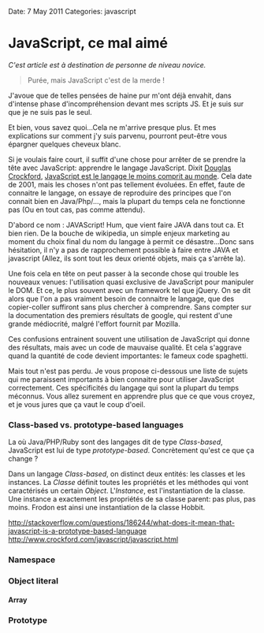 Date: 7 May 2011
Categories: javascript

# JavaScript, ce mal aimé

*C'est article est à destination de personne de niveau novice.*

> Purée, mais JavaScript c'est de la merde !

J'avoue que de telles pensées de haine pur m'ont déjà envahit, dans d'intense phase d'incompréhension devant mes scripts JS. Et je suis sur que je ne suis pas le seul.

Et bien, vous savez quoi...Cela ne m'arrive presque plus. Et mes explications sur comment j'y suis parvenu, pourront peut-être vous épargner quelques cheveux blanc.

Si je voulais faire court, il suffit d'une chose pour arrêter de se prendre la tête avec JavaScript: apprendre le langage JavaScript. Dixit [Douglas Crockford](http://fr.wikipedia.org/wiki/Douglas_Crockford), [JavaScript est le langage le moins comprit au monde](http://www.crockford.com/javascript/javascript.html "The World's Most Misunderstood Programming Language"). Cela date de 2001, mais les choses n'ont pas tellement évoluées. En effet, faute de connaitre le langage, on essaye de reproduire des principes que l'on connait bien en Java/Php/..., mais la plupart du temps cela ne fonctionne pas (Ou en tout cas, pas comme attendu).

D'abord ce nom : JAVAScript! Hum, que vient faire JAVA dans tout ca. Et bien rien. De la bouche de wikipedia, un simple enjeux marketing au moment du choix final du nom du langage à permit ce désastre...Donc sans hésitation, il n'y a pas de rapprochement possible à faire entre JAVA et javascript (Allez, ils sont tout les deux orienté objets, mais ça s'arrête la).

Une fois cela en tête on peut passer à la seconde chose qui trouble les nouveaux venues: l'utilisation quasi exclusive de JavaScript pour manipuler le DOM. Et ce, le plus souvent avec un framework tel que jQuery. On se dit alors que l'on a pas vraiment besoin de connaitre le langage, que des copier-coller suffiront sans plus chercher à comprendre. Sans compter sur la documentation des premiers résultats de google, qui restent d'une grande médiocrité, malgré l'effort fournit par Mozilla.

Ces confusions entrainent souvent une utilisation de JavaScript qui donne des résultats, mais avec un code de mauvaise qualité. Et cela s'aggrave quand la quantité de code devient importantes: le fameux code spaghetti.

Mais tout n'est pas perdu. Je vous propose ci-dessous une liste de sujets qui me paraissent importants à bien connaitre pour utiliser JavaScript correctement. Ces spécificités du langage qui sont la plupart du temps méconnus. Vous allez surement en apprendre plus que ce que vous croyez, et je vous jures que ça vaut le coup d'oeil.

### Class-based vs. prototype-based languages ###

La où Java/PHP/Ruby sont des langages dit de type *Class-based*, JavaScript est lui de type *prototype-based*. Concrètement qu'est ce que ça change ?

Dans un langage *Class-based*, on distinct deux entités: les classes et les instances. La *Classe* définit toutes les propriétés et les méthodes qui vont caractérisés un certain *Object*. L'*Instance*, est l'instantiation de la classe. Une instance a exactement les propriétés de sa classe parent: pas plus, pas moins. Frodon est ainsi une instantiation de la classe Hobbit.

http://stackoverflow.com/questions/186244/what-does-it-mean-that-javascript-is-a-prototype-based-language
http://www.crockford.com/javascript/javascript.html





### Namespace ###


### Object literal ###


#### Array ####


### Prototype ###

















